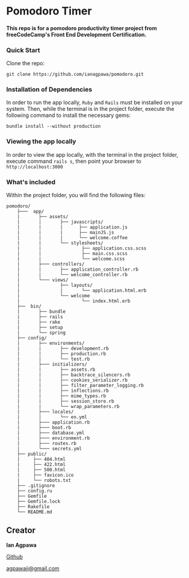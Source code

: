 # Pomodoro Timer

#### This repo is for a pomodoro productivity timer project from freeCodeCamp's Front End Development Certification.

### Quick Start
Clone the repo:
```
git clone https://github.com/ianagpawa/pomodoro.git
```

### Installation of Dependencies
In order to run the app locally, `Ruby` and `Rails` must be installed on your system.  Then, while the terminal is in the project folder, execute the following command to install the necessary gems:
```
bundle install --without production
```

### Viewing the app locally
In order to view the app locally, with the terminal in the project folder, execute command `rails s`, then point your browser to `http://localhost:3000`



### What's included
Within the project folder, you will find the following files:

```
pomodoro/
    ├───  app/
    |       ├── assets/
    |       |       ├── javascripts/
    |       |       |      ├── application.js
    |       |       |      ├── mainJS.js
    |       |       |      └── welcome.coffee
    |       |       └── stylesheets/
    |       |               ├── application.css.scss
    |       |               ├── main.css.scss
    |       |               └── welcome.scss
    |       ├─── controllers/
    |       |       ├── application_controller.rb
    |       |       └── welcome_controller.rb
    |       └─── views/
    |               ├── layouts/
    |               |       └── application.html.erb
    |               └── welcome
    |                       └── index.html.erb
    ├──  bin/
    |       ├── bundle
    |       ├── rails
    |       ├── rake
    |       ├── setup
    |       └── spring
    ├── config/
    |       ├── environments/
    |       |       ├── development.rb
    |       |       ├── production.rb
    |       |       └── test.rb
    |       ├─── initializers/
    |       |       ├── assets.rb
    |       |       ├── backtrace_silencers.rb
    |       |       ├── cookies_serializer.rb
    |       |       ├── filter_parameter_logging.rb
    |       |       ├── inflections.rb
    |       |       ├── mime_types.rb
    |       |       ├── session_store.rb
    |       |       └── wrap_parameters.rb
    |       ├─── locales/
    |       |       └── en.yml
    |       ├─── application.rb
    |       ├─── boot.rb
    |       ├─── database.yml
    |       ├─── environment.rb
    |       ├─── routes.rb
    |       └─── secrets.yml
    ├── public/
    |     ├── 404.html
    |     ├── 422.html
    |     ├── 500.html
    |     ├── favicon.ico
    |     └── robots.txt
    ├── .gitignore
    ├── config.ru
    ├── Gemfile
    ├── Gemfile.lock
    ├── Rakefile
    └── README.md
```

## Creator

**Ian Agpawa**


[Github](https://github.com/ianagpawa)

 agpawaji@gmail.com
